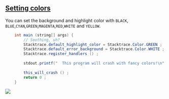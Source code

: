 [Setting colors](../samples/error_colors.vala)
---------------------------------------
You can set the background and highlight color with `BLACK`, `BLUE`,`CYAN`,`GREEN`,`MAGENTA`,`RED`,`WHITE` and `YELLOW`.

```java
	int main (string[] args) {
		// Soothing, uh?
		Stacktrace.default_highlight_color = Stacktrace.Color.GREEN ;
		Stacktrace.default_error_background = Stacktrace.Color.WHITE ;
		Stacktrace.register_handlers () ;
		
		stdout.printf("  This program will crash with fancy colors!\n" ) ;
		
		this_will_crash () ;
		return 0 ;
	}

```

![](https://raw.githubusercontent.com/PerfectCarl/vala-stacktrace/master/doc/stack_colors.png)
